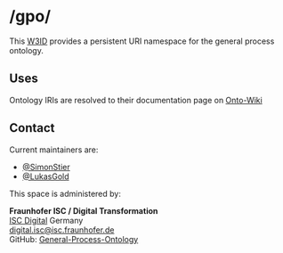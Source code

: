 # /gpo/
This [W3ID](https://w3id.org/gpo) provides a persistent URI namespace for the general process ontology.

## Uses
Ontology IRIs are resolved to their documentation page on [Onto-Wiki](https://onto-wiki.eu/wiki)

## Contact
Current maintainers are:
* [@SimonStier](https://github.com/SimonStier)
* [@LukasGold](https://github.com/LukasGold)

This space is administered by:  

**Fraunhofer ISC / Digital Transformation**   
[ISC Digital](https://www.isc.fraunhofer.de/en/fields-of-activity/applications/digital-transformation.html)
Germany  
<digital.isc@isc.fraunhofer.de>  
GitHub: [General-Process-Ontology](https://github.com/General-Process-Ontology)
